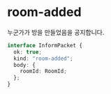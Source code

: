 # room-added

누군가가 방을 만들었음을 공지합니다.

```typescript
interface InformPacket {
  ok: true;
  kind: "room-added";
  body: {
    roomId: RoomId;
  };
}
```
